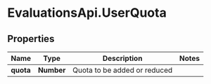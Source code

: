# EvaluationsApi.UserQuota

## Properties
Name | Type | Description | Notes
------------ | ------------- | ------------- | -------------
**quota** | **Number** | Quota to be added or reduced | 


